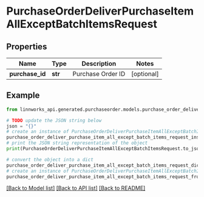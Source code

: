 # PurchaseOrderDeliverPurchaseItemAllExceptBatchItemsRequest


## Properties

Name | Type | Description | Notes
------------ | ------------- | ------------- | -------------
**purchase_id** | **str** | Purchase Order ID | [optional] 

## Example

```python
from linnworks_api.generated.purchaseorder.models.purchase_order_deliver_purchase_item_all_except_batch_items_request import PurchaseOrderDeliverPurchaseItemAllExceptBatchItemsRequest

# TODO update the JSON string below
json = "{}"
# create an instance of PurchaseOrderDeliverPurchaseItemAllExceptBatchItemsRequest from a JSON string
purchase_order_deliver_purchase_item_all_except_batch_items_request_instance = PurchaseOrderDeliverPurchaseItemAllExceptBatchItemsRequest.from_json(json)
# print the JSON string representation of the object
print(PurchaseOrderDeliverPurchaseItemAllExceptBatchItemsRequest.to_json())

# convert the object into a dict
purchase_order_deliver_purchase_item_all_except_batch_items_request_dict = purchase_order_deliver_purchase_item_all_except_batch_items_request_instance.to_dict()
# create an instance of PurchaseOrderDeliverPurchaseItemAllExceptBatchItemsRequest from a dict
purchase_order_deliver_purchase_item_all_except_batch_items_request_from_dict = PurchaseOrderDeliverPurchaseItemAllExceptBatchItemsRequest.from_dict(purchase_order_deliver_purchase_item_all_except_batch_items_request_dict)
```
[[Back to Model list]](../README.md#documentation-for-models) [[Back to API list]](../README.md#documentation-for-api-endpoints) [[Back to README]](../README.md)



